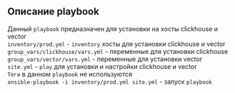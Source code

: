 ## Описание playbook
Данный `playbook` предназначен для установки на хосты clickhouse и vector  
`inventory/prod.yml` - `inventory` хосты для установки clickhouse и vector  
`group_vars/clickhouse/vars.yml` - переменные для установки clickhouse  
`group_vars/vector/vars.yml` - переменные для установки vector  
`site.yml` - `play` для установки и настройки clickhouse и vector  
`Теги` в данном `playbook` не используются  
`ansible-playbook -i inventory/prod.yml site.yml` - запуск `playbook`